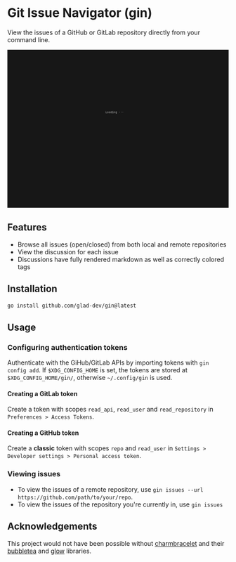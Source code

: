 # Git Issue Navigator (gin)

View the issues of a GitHub or GitLab repository directly from your command line.

![Gif showing gin's functionality](examples/issues.gif)

## Features
- Browse all issues (open/closed) from both local and remote repositories
- View the discussion for each issue
- Discussions have fully rendered markdown as well as correctly colored tags

## Installation
```shell
go install github.com/glad-dev/gin@latest
```

## Usage

### Configuring authentication tokens

Authenticate with the GiHub/GitLab APIs by importing tokens with ``gin config add``.
If ``$XDG_CONFIG_HOME`` is set, the tokens are stored at ``$XDG_CONFIG_HOME/gin/``, otherwise ``~/.config/gin`` is used.

#### Creating a GitLab token

Create a token with scopes ``read_api``, ``read_user`` and ``read_repository`` in ``Preferences > Access Tokens``. 

#### Creating a GitHub token

Create a **classic** token with scopes ``repo`` and ``read_user`` in ``Settings > Developer settings > Personal access token``.

### Viewing issues

- To view the issues of a remote repository, use ``gin issues --url https://github.com/path/to/your/repo``.
- To view the issues of the repository you're currently in, use ``gin issues``

## Acknowledgements

This project would not have been possible without [charmbracelet](https://github.com/charmbracelet) and their
[bubbletea](https://github.com/charmbracelet/bubbletea) and [glow](https://github.com/charmbracelet/glow) libraries.
